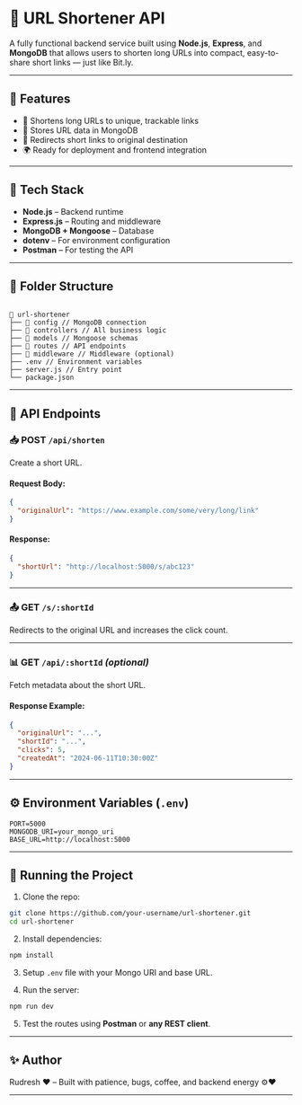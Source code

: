 # 🔗 URL Shortener API

A fully functional backend service built using **Node.js**, **Express**, and **MongoDB** that allows users to shorten long URLs into compact, easy-to-share short links — just like Bit.ly.

---

## 🚀 Features

- 🔗 Shortens long URLs to unique, trackable links
- 📁 Stores URL data in MongoDB
- 🔁 Redirects short links to original destination
- 🌍 Ready for deployment and frontend integration

---

## 🧱 Tech Stack

- **Node.js** – Backend runtime
- **Express.js** – Routing and middleware
- **MongoDB + Mongoose** – Database
- **dotenv** – For environment configuration
- **Postman** – For testing the API

---

## 🧩 Folder Structure

```

📁 url-shortener
├── 📁 config // MongoDB connection
├── 📁 controllers // All business logic
├── 📁 models // Mongoose schemas
├── 📁 routes // API endpoints
├── 📁 middleware // Middleware (optional)
├── .env // Environment variables
├── server.js // Entry point
└── package.json

```

---

## 🔐 API Endpoints

### 📥 POST `/api/shorten`

Create a short URL.

#### Request Body:

```json
{
  "originalUrl": "https://www.example.com/some/very/long/link"
}
```

#### Response:

```json
{
  "shortUrl": "http://localhost:5000/s/abc123"
}
```

---

### 📤 GET `/s/:shortId`

Redirects to the original URL and increases the click count.

---

### 📊 GET `/api/:shortId` _(optional)_

Fetch metadata about the short URL.

#### Response Example:

```json
{
  "originalUrl": "...",
  "shortId": "...",
  "clicks": 5,
  "createdAt": "2024-06-11T10:30:00Z"
}
```

---

## ⚙️ Environment Variables (`.env`)

```env
PORT=5000
MONGODB_URI=your_mongo_uri
BASE_URL=http://localhost:5000
```

---

## 🚀 Running the Project

1. Clone the repo:

```bash
git clone https://github.com/your-username/url-shortener.git
cd url-shortener
```

2. Install dependencies:

```bash
npm install
```

3. Setup `.env` file with your Mongo URI and base URL.

4. Run the server:

```bash
npm run dev
```

5. Test the routes using **Postman** or **any REST client**.

---

## ✨ Author

Rudresh ❤️ –
Built with patience, bugs, coffee, and backend energy ⚙️❤️

---
